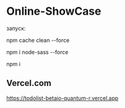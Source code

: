 # Online-ShowCase

запуск:

npm cache clean --force

npm i node-sass --force

npm i 


## Vercel.com
https://todolist-betaio-quantum-r.vercel.app

